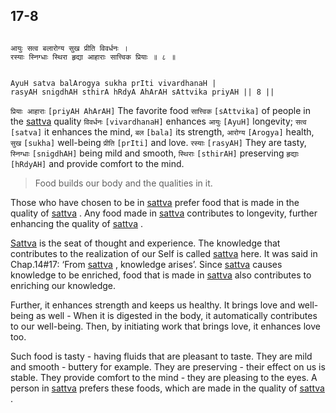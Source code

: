 ## 17-8


```shloka-sa

आयुः सत्व बलारोग्य सुख प्रीति विवर्धनः ।
रस्याः स्निग्धाः स्थिरा हृद्या आहाराः सात्त्विक प्रियाः ॥ ८ ॥

```
```shloka-sa-hk

AyuH satva balArogya sukha prIti vivardhanaH |
rasyAH snigdhAH sthirA hRdyA AhArAH sAttvika priyAH || 8 ||

```
`प्रियाः आहाराः` `[priyAH AhArAH]` The favorite food `सात्त्विक` `[sAttvika]` of people in the 
[sattva](sattva)
 quality `विवर्धनः` `[vivardhanaH]` enhances `आयुः` `[AyuH]` longevity; `सत्व` `[satva]` it enhances the mind, `बल` `[bala]` its strength, `आरोग्य` `[Arogya]` health, `सुख` `[sukha]` well-being `प्रीति` `[prIti]` and love. `रस्याः` `[rasyAH]` They are tasty, `स्निग्धाः` `[snigdhAH]` being mild and smooth, `स्थिराः` `[sthirAH]` preserving `हृद्याः` `[hRdyAH]` and provide comfort to the mind.


<a name='applnote_209'></a>
> Food builds our body and the qualities in it.



Those who have chosen to be in 
[sattva](sattva)
 prefer food that is made in the quality of 
[sattva](sattva)
. Any food made in 
[sattva](sattva)
 contributes to longevity, further enhancing the quality of 
[sattva](sattva)
. 

[Sattva](sattva)
 is the seat of thought and experience. The knowledge that contributes to the realization of our Self is called 
[sattva](sattva)
 here. It was said in Chap.14#17: ‘From 
[sattva](sattva)
, knowledge arises’. Since 
[sattva](sattva)
 causes knowledge to be enriched, food that is made in 
[sattva](sattva)
 also contributes to enriching our knowledge. 

Further, it enhances strength and keeps us healthy. It brings love and well-being as well - When it is digested in the body, it automatically contributes to our well-being. Then, by initiating work that brings love, it enhances love too. 

Such food is tasty - having fluids that are pleasant to taste. They are mild and smooth - buttery for example. They are preserving - their effect on us is stable. They provide comfort to the mind - they are pleasing to the eyes. A person in 
[sattva](sattva)
 prefers these foods, which are made in the quality of 
[sattva](sattva)
.


